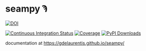 # seampy Ϡ

[![DOI](https://img.shields.io/badge/JHEP-10.1007%2FJHEP02(2020)194-blue)](https://link.springer.com/article/10.1007/JHEP02(2020)194)

[![Continuous Integration Status](https://github.com/GDeLaurentis/seampy/actions/workflows/continuous_integration.yml/badge.svg)](https://github.com/GDeLaurentis/seampy/actions)
[![Coverage](https://img.shields.io/badge/Coverage-91%25-green?labelColor=2a2f35)](https://github.com/GDeLaurentis/seampy/actions)
[![PyPI Downloads](https://img.shields.io/pypi/dm/seampy.svg?label=PyPI%20downloads)](https://pypi.org/project/seampy/)

documentation at https://gdelaurentis.github.io/seampy/
